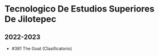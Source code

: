 # Tecnologico De Estudios Superiores De Jilotepec

## 2022-2023

- #381 The Goat (Clasificatorio)



